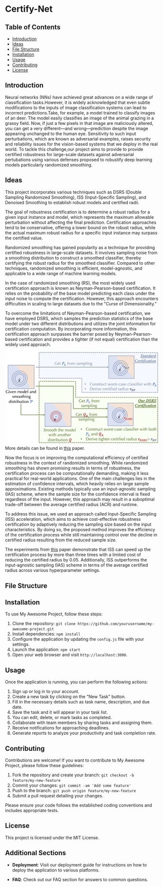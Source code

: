 # Certify-Net

## Table of Contents

- [Introduction](#introduction)
- [Ideas](#ideas)
 - [File Structure](#file-structure)
- [Installation](#installation)
- [Usage](#usage)
- [Contributing](#contributing)
- [License](#license)

## Introduction

Neural networks (NNs) have achieved great advances on a wide range of classification tasks.However, it is widely acknowledged that even subtle modifications to the inputs of image classification systems can lead to incorrect predictions.Take, for example, a model trained to classify images of an deer. The model easily classifies an image of the animal grazing in a grassy field. Now, if just a few pixels in that image are maliciously altered, you can get a very different—and wrong—prediction despite the image appearing unchanged to the human eye. Sensitivity to such input perturbations, which are known as adversarial examples, raises security and reliability issues for the vision-based systems that we deploy in the real world. To tackle this challenge,our project aims to provide to provide certified robustness for large-scale datasets against adversarial pertubations using various defenses proposed to robustify deep learning models particularly randomized smoothing. 


 ## Ideas


This project incorporates various techniques such as DSRS (Double Sampling Randomized Smoothing), ISS (Input-Specific Sampling), and Denoised Smoothing to establish robust models and certified radii.

The goal of robustness certification is to determine a robust radius for a given input instance and model, which represents the maximum allowable perturbation without affecting the final prediction. Certification approaches tend to be conservative, offering a lower bound on the robust radius, while the actual maximum robust radius for a specific input instance may surpass the certified value.

Randomized smoothing has gained popularity as a technique for providing certified robustness in large-scale datasets. It involves sampling noise from a smoothing distribution to construct a smoothed classifier, thereby certifying the robust radius for the smoothed classifier. Compared to other techniques, randomized smoothing is efficient, model-agnostic, and applicable to a wide range of machine learning models.

In the case of randomized smoothing (RS), the most widely used certification approach is known as Neyman-Pearson-based certification. It relies on the probability of the base model predicting each class under the input noise to compute the certification. However, this approach encounters difficulties in scaling to large datasets due to the "Curse of Dimensionality."

To overcome the limitations of Neyman-Pearson-based certification, we have employed DSRS, which samples the prediction statistics of the base model under two different distributions and utilizes the joint information for certification computation. By incorporating more information, this certification approach surpasses the barrier posed by Neyman-Pearson-based certification and provides a tighter (if not equal) certification than the widely used approach.

![Figure Demonstrating DSRS and NP approach](images_readme/overall_pipeline.png)
 More details can be found in [this](https://arxiv.org/abs/2206.07912) paper.

 Now the focus is on improving the computational efficiency of certified robustness in the context of randomized smoothing. While randomized smoothing has shown promising results in terms of robustness, the certification process can be computationally demanding, making it less practical for real-world applications.
 One of the main challenges lies in the estimation of confidence intervals, which heavily relies on large sample approximations. Existing methods typically use an input-agnostic sampling (IAS) scheme, where the sample size for the confidence interval is fixed regardless of the input. However, this approach may result in a suboptimal trade-off between the average certified radius (ACR) and runtime.

 To address this issue, we used an approach called Input-Specific Sampling (ISS) acceleration, which aims to achieve cost-effective robustness certification by adaptively reducing the sampling size based on the input characteristics. By doing so, the proposed method improves the efficiency of the certification process while still maintaining control over the decline in certified radius resulting from the reduced sample size.

 The experiments from [this](https://arxiv.org/abs/2112.12084) paper demonstrate that ISS can speed up the certification process by more than three times with a limited cost of reducing the certified radius by 0.05. Additionally, ISS outperforms the input-agnostic sampling (IAS) scheme in terms of the average certified radius across various hyperparameter settings.


 ## File Structure
 

## Installation

To use My Awesome Project, follow these steps:

1. Clone the repository: `git clone https://github.com/yourusername/my-awesome-project.git`
2. Install dependencies: `npm install`
3. Configure the application by updating the `config.js` file with your settings.
4. Launch the application: `npm start`
5. Open your web browser and visit `http://localhost:3000`.

## Usage

Once the application is running, you can perform the following actions:

1. Sign up or log in to your account.
2. Create a new task by clicking on the "New Task" button.
3. Fill in the necessary details such as task name, description, and due date.
4. Save the task and it will appear in your task list.
5. You can edit, delete, or mark tasks as completed.
6. Collaborate with team members by sharing tasks and assigning them.
7. Receive notifications for approaching deadlines.
8. Generate reports to analyze your productivity and task completion rate.

## Contributing

Contributions are welcome! If you want to contribute to My Awesome Project, please follow these guidelines:

1. Fork the repository and create your branch: `git checkout -b feature/my-new-feature`
2. Commit your changes: `git commit -am 'Add some feature'`
3. Push to the branch: `git push origin feature/my-new-feature`
4. Submit a pull request detailing your changes.

Please ensure your code follows the established coding conventions and includes appropriate tests.

## License

This project is licensed under the MIT License.

## Additional Sections

- **Deployment**: Visit our deployment guide for instructions on how to deploy the application to various platforms.
<!-- - **Documentation**: Access the full documentation [here](https://docs.myawesomeproject.com). -->
<!-- - **Changelog**: View the changelog to see the history of changes between versions. -->
- **FAQ**: Check out our FAQ section for answers to common questions.
